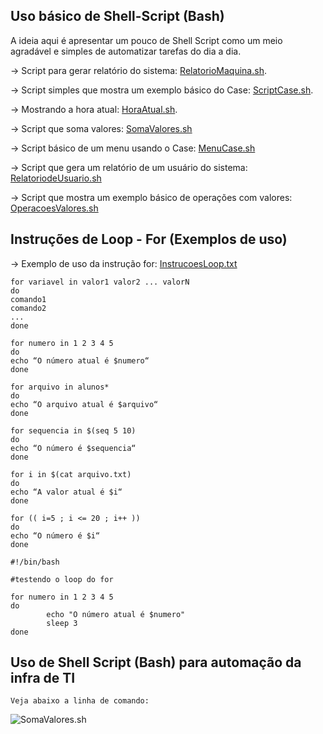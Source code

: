 ## Uso básico de Shell-Script (Bash)
A ideia aqui é apresentar um pouco de Shell Script como um meio agradável e simples de automatizar tarefas do dia a dia.


-> Script para gerar relatório do sistema: [RelatorioMaquina.sh](https://github.com/amaurybsouza/Shell-Script/blob/master/CursoShellScript/ScriptsAmaury/RelatorioMaquina.sh).

-> Script simples que mostra um exemplo básico do Case: [ScriptCase.sh](https://github.com/amaurybsouza/Shell-Script/blob/master/CursoShellScript/ScriptsAmaury/ScriptCase.sh).

-> Mostrando a hora atual: [HoraAtual.sh](https://github.com/amaurybsouza/Shell-Script/blob/master/CursoShellScript/ScriptsAmaury/HoraAtual.sh).

-> Script que soma valores: [SomaValores.sh](https://github.com/amaurybsouza/Shell-Script/blob/master/CursoShellScript/ScriptsAmaury/SomaValores.sh)

-> Script básico de um menu usando o Case: [MenuCase.sh](https://github.com/amaurybsouza/Shell-Script/blob/master/CursoShellScript/ScriptsAmaury/MenuCase.sh)

-> Script que gera um relatório de um usuário do sistema: [RelatoriodeUsuario.sh](https://github.com/amaurybsouza/Shell-Script/blob/master/CursoShellScript/ScriptsAmaury/RelatoriodeUsuario.sh)

-> Script que mostra um exemplo básico de operações com valores: [OperacoesValores.sh](https://github.com/amaurybsouza/Shell-Script/blob/master/CursoShellScript/ScriptsAmaury/OperacoesValores.sh)

## Instruções de Loop - For (Exemplos de uso)

-> Exemplo de uso da instrução for: [InstrucoesLoop.txt](https://github.com/amaurybsouza/Shell-Script/blob/master/CursoShellScript/ScriptsAmaury/InstrucoesLoop.txt)

```
for variavel in valor1 valor2 ... valorN
do
comando1
comando2
...
done
```

```
for numero in 1 2 3 4 5
do
echo “O número atual é $numero“
done
```
```
for arquivo in alunos*
do
echo “O arquivo atual é $arquivo“
done
```
```
for sequencia in $(seq 5 10)
do
echo “O número é $sequencia“
done
```
```
for i in $(cat arquivo.txt)
do
echo “A valor atual é $i“
done
```
```
for (( i=5 ; i <= 20 ; i++ ))
do
echo “O número é $i“
done
```
```
#!/bin/bash

#testendo o loop do for

for numero in 1 2 3 4 5
do
        echo "O número atual é $numero"
        sleep 3
done
```





## Uso de Shell Script (Bash) para automação da infra de TI

```Veja abaixo a linha de comando:```

![SomaValores.sh](CursoShellScript/Images/somavalores.png)



